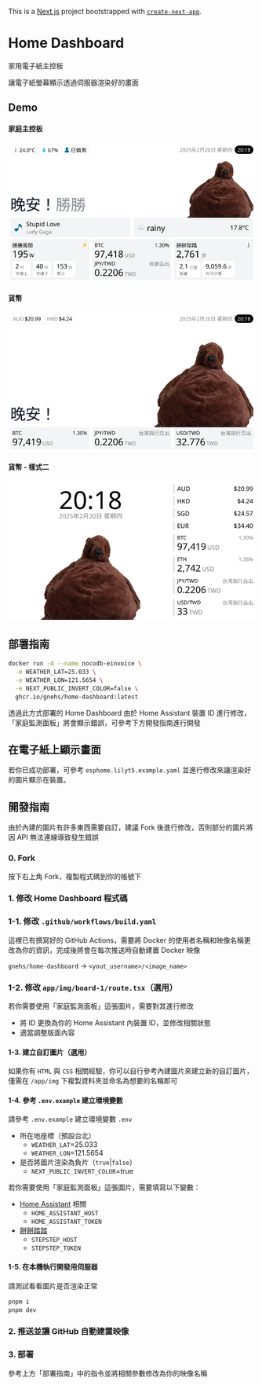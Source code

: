 This is a [Next.js](https://nextjs.org) project bootstrapped with [`create-next-app`](https://nextjs.org/docs/app/api-reference/cli/create-next-app).

# Home Dashboard

家用電子紙主控板

讓電子紙螢幕顯示透過伺服器渲染好的畫面

## Demo

#### 家庭主控板

![](/public/board-1.png)

#### 貨幣

![](/public/currency.png)

#### 貨幣 - 樣式二

![](/public/currency-2.png)

## 部署指南

```bash
docker run -d --name nocodb-einvoice \
  -e WEATHER_LAT=25.033 \
  -e WEATHER_LON=121.5654 \
  -e NEXT_PUBLIC_INVERT_COLOR=false \
  ghcr.io/gnehs/home-dashboard:latest
```

透過此方式部署的 Home Dashboard 由於 Home Assistant 裝置 ID 進行修改，「家庭監測面板」將會顯示錯誤，可參考下方開發指南進行開發

## 在電子紙上顯示畫面

若你已成功部署，可參考 `esphome.lilyt5.example.yaml` 並進行修改來讓渲染好的圖片顯示在裝置。

## 開發指南

由於內建的圖片有許多東西需要自訂，建議 Fork 後進行修改，否則部分的圖片將因 API 無法連線導致發生錯誤

### 0. Fork

按下右上角 Fork，複製程式碼到你的帳號下

### 1. 修改 Home Dashboard 程式碼

### 1-1. 修改 `.github/workflows/build.yaml`

這裡已有撰寫好的 GitHub Actions，需要將 Docker 的使用者名稱和映像名稱更改為你的資訊，完成後將會在每次推送時自動建置 Docker 映像

`gnehs/home-dashboard` -> `<yout_username>/<image_name>`

### 1-2. 修改 `app/img/board-1/route.tsx`（選用）

若你需要使用「家庭監測面板」這張圖片，需要對其進行修改

- 將 ID 更換為你的 Home Assistant 內裝置 ID，並修改相關狀態
- 適當調整版面內容

#### 1-3. 建立自訂圖片（選用）

如果你有 `HTML` 與 `CSS` 相關經驗，你可以自行參考內建圖片來建立新的自訂圖片，僅需在 `/app/img` 下複製資料夾並命名為想要的名稱即可

#### 1-4. 參考 `.env.example` 建立環境變數

請參考 `.env.example` 建立環境變數 `.env`

- 所在地座標（預設台北）
  - `WEATHER_LAT`=25.033
  - `WEATHER_LON`=121.5654
- 是否將圖片渲染為負片（`true`|`false`）
  - `NEXT_PUBLIC_INVERT_COLOR`=true

若你需要使用「家庭監測面板」這張圖片，需要填寫以下變數：

- [Home Assistant](https://www.home-assistant.io/) 相關
  - `HOME_ASSISTANT_HOST`
  - `HOME_ASSISTANT_TOKEN`
- [餅餅踏踏](https://github.com/gnehs/StepStep)
  - `STEPSTEP_HOST`
  - `STEPSTEP_TOKEN`

#### 1-5. 在本機執行開發用伺服器

請測試看看圖片是否渲染正常

```bash
pnpm i
pnpm dev
```

### 2. 推送並讓 GitHub 自動建置映像

### 3. 部署

參考上方「部署指南」中的指令並將相關參數修改為你的映像名稱
